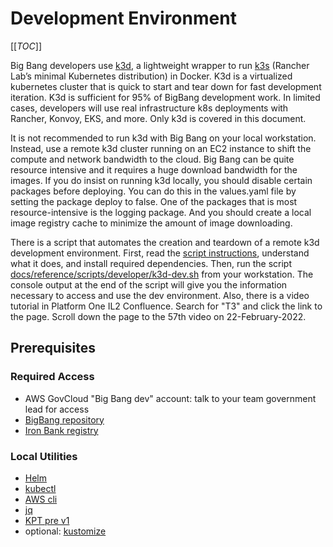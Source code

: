 # Development Environment

[[_TOC_]]

Big Bang developers use [k3d](https://k3d.io/), a lightweight wrapper to run [k3s](https://github.com/rancher/k3s) (Rancher Lab’s minimal Kubernetes distribution) in Docker. K3d is a virtualized kubernetes cluster that is quick to start and tear down for fast development iteration. K3d is sufficient for 95% of BigBang development work. In limited cases, developers will use real infrastructure k8s deployments with Rancher, Konvoy, EKS, and more. Only k3d is covered in this document.

It is not recommended to run k3d with Big Bang on your local workstation. Instead, use a remote k3d cluster running on an EC2 instance to shift the compute and network bandwidth to the cloud. Big Bang can be quite resource intensive and it requires a huge download bandwidth for the images. If you do insist on running k3d locally, you should disable certain packages before deploying. You can do this in the values.yaml file by setting the package deploy to false. One of the packages that is most resource-intensive is the logging package. And you should create a local image registry cache to minimize the amount of image downloading.

There is a script that automates the creation and teardown of a remote k3d development environment. First, read the [script instructions](aws-k3d-script.md), understand what it does, and install required dependencies. Then, run the script [docs/reference/scripts/developer/k3d-dev.sh](../../reference/scripts/developer/k3d-dev.sh) from your workstation. The console output at the end of the script will give you the information necessary to access and use the dev environment. Also, there is a video tutorial in Platform One IL2 Confluence. Search for "T3" and click the link to the page. Scroll down the page to the 57th video on 22-February-2022.

## Prerequisites

### Required Access

* AWS GovCloud "Big Bang dev" account: talk to your team government lead for access
* [BigBang repository](https://repo1.dso.mil/big-bang/bigbang)
* [Iron Bank registry](https://registry1.dso.mil/)

### Local Utilities

* [Helm](https://helm.sh/docs/intro/install/)
* [kubectl](https://kubernetes.io/docs/tasks/tools/install-kubectl/)
* [AWS cli](https://docs.aws.amazon.com/cli/latest/userguide/getting-started-install.html)
* [jq](https://stedolan.github.io/jq/download/)
* [KPT pre v1](https://github.com/kptdev/kpt/releases/tag/v0.39.2)
* optional: [kustomize](https://kubectl.docs.kubernetes.io/installation/kustomize/)

